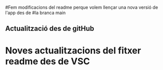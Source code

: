 #Fem modificacions del readme perque volem llençar una nova versió de l'app des de
#la branca main
## Actualització des de gitHub


# Noves actualitzacions del fitxer readme des de VSC